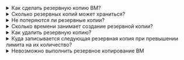 <details>

<summary>Как сделать резервную копию ВМ?</summary>

Создать резервную копию ВМ можно вручную или при помощи плана резервного копирования, подробнее в разделе [Управление резервными копиями](/ru/storage/backups/service-management/vm-backup/vm-backup-manage).

</details>

<details>

<summary>Сколько резервных копий может храниться?</summary>

Максимальное количество хранимых автоматических резервных копий — 200 штук. При достижении установленного лимита хранения старые резервные копии будут автоматически удаляться.

</details>

<details>

<summary>Не потеряются ли резервные копии?</summary>

Резервные копии хранятся в защищенном объектном хранилище, которое автоматически реплицируется для сохранения целостности данных.

Резервные копии не удаляются при сбоях оборудования или сервиса.

</details>

<details>

<summary>Сколько времени занимает создание резервной копии?</summary>

Время создания резервной копии зависит от объема данных на диске ВМ, для которой выполняется резервное копирование.

</details>

<details>

<summary>Как удалить резервную копию?</summary>

Удалить резервную копию можно в разделе **Облачные вычисления → Резервное копирование**, подробнее в статье [Управление резервными копиями](/ru/storage/backups/service-management/vm-backup/vm-backup-manage#udalenie_rezervnyh_kopiy).

</details>

<details>

<summary>Куда записывается следующая резервная копия при превышении лимита на их количество?</summary>

При превышении заданного количества резервных копий новая будет записана на место наиболее старой копии.

</details>

<details>

<summary>Невозможно выполнить резервное копирование ВМ</summary>

Например, отсутствует пункт меню или виртуальной машины нет в списке. Проблема может возникнуть, если в операционной системе ВМ нет гостевого агента QEMU (`qemu guest-agent`) — [установите его](https://pve.proxmox.com/wiki/Qemu-guest-agent).

После установки необходимо прописать на ВМ дополнительные метаданные — для этого [обратитесь в техническую поддержку](/ru/contacts). В некоторых случаях может потребоваться перезагрузка ВМ.

</details>
